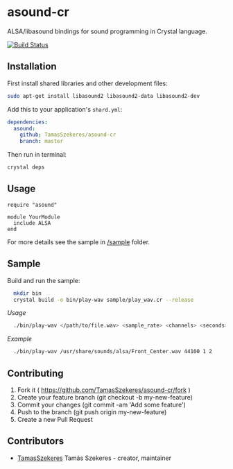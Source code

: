 # asound-cr

ALSA/libasound bindings for sound programming in Crystal language.

[![Build Status](https://travis-ci.org/TamasSzekeres/asound-cr.svg?branch=master)](https://travis-ci.org/TamasSzekeres/asound-cr)

## Installation

First install shared libraries and other development files:
```bash
sudo apt-get install libasound2 libasound2-data libasound2-dev
```

Add this to your application's `shard.yml`:

```yaml
dependencies:
  asound:
    github: TamasSzekeres/asound-cr
    branch: master
```
Then run in terminal:
```bash
crystal deps
```

## Usage

```crystal
require "asound"

module YourModule
  include ALSA
end
```

For more details see the sample in [/sample](/sample) folder.

## Sample

Build and run the sample:
```bash
  mkdir bin
  crystal build -o bin/play-wav sample/play_wav.cr --release
```
*Usage*
```bash
  ./bin/play-wav </path/to/file.wav> <sample_rate> <channels> <seconds>
```

*Example*
```bash
  ./bin/play-wav /usr/share/sounds/alsa/Front_Center.wav 44100 1 2
```

## Contributing

1. Fork it ( https://github.com/TamasSzekeres/asound-cr/fork )
2. Create your feature branch (git checkout -b my-new-feature)
3. Commit your changes (git commit -am 'Add some feature')
4. Push to the branch (git push origin my-new-feature)
5. Create a new Pull Request

## Contributors

- [TamasSzekeres](https://github.com/TamasSzekeres) Tamás Szekeres - creator, maintainer
